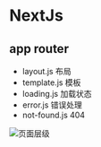 # NextJs

## app router

- layout.js 布局
- template.js 模板
- loading.js 加载状态
- error.js 错误处理
- not-found.js 404

![页面层级](https://p3-juejin.byteimg.com/tos-cn-i-k3u1fbpfcp/eeb2e4b635f0473785c0ba9d79df01b6~tplv-k3u1fbpfcp-jj-mark:1512:0:0:0:q75.awebp#?w=1600&h=641&s=327102&e=png&b=1c1c1c)
